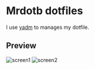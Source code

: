 # Mrdotb dotfiles

I use [yadm](https://yadm.io/) to manages my dotfile.

## Preview
![screen1](https://raw.githubusercontent.com/mrdotb/rice/master/.config/screen1.png)
![screen2](https://raw.githubusercontent.com/mrdotb/rice/master/.config/screen2.png)
